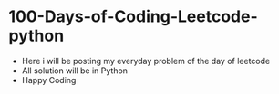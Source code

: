 # 100-Days-of-Coding-Leetcode-python
- Here i will be posting my everyday problem of the day of leetcode
- All solution will be in Python
- Happy Coding
